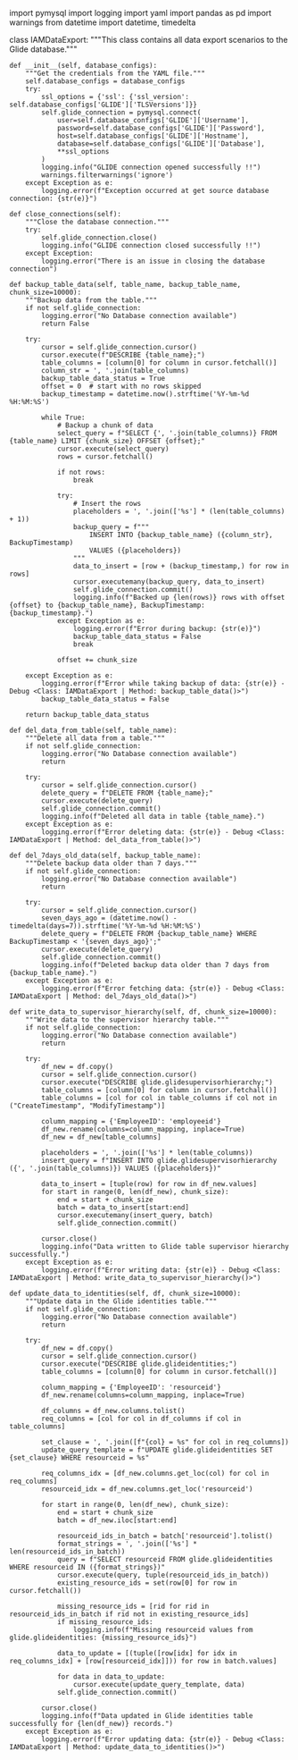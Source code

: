 import pymysql
import logging
import yaml
import pandas as pd
import warnings
from datetime import datetime, timedelta

class IAMDataExport:
    """This class contains all data export scenarios to the Glide database."""

    def __init__(self, database_configs):
        """Get the credentials from the YAML file."""
        self.database_configs = database_configs
        try:
            ssl_options = {'ssl': {'ssl_version': self.database_configs['GLIDE']['TLSVersions']}}
            self.glide_connection = pymysql.connect(
                user=self.database_configs['GLIDE']['Username'],
                password=self.database_configs['GLIDE']['Password'],
                host=self.database_configs['GLIDE']['Hostname'],
                database=self.database_configs['GLIDE']['Database'],
                **ssl_options
            )
            logging.info("GLIDE connection opened successfully !!")
            warnings.filterwarnings('ignore')
        except Exception as e:
            logging.error(f"Exception occurred at get source database connection: {str(e)}")

    def close_connections(self):
        """Close the database connection."""
        try:
            self.glide_connection.close()
            logging.info("GLIDE connection closed successfully !!")
        except Exception:
            logging.error("There is an issue in closing the database connection")

    def backup_table_data(self, table_name, backup_table_name, chunk_size=10000):
        """Backup data from the table."""
        if not self.glide_connection:
            logging.error("No Database connection available")
            return False

        try:
            cursor = self.glide_connection.cursor()
            cursor.execute(f"DESCRIBE {table_name};")
            table_columns = [column[0] for column in cursor.fetchall()]
            column_str = ', '.join(table_columns)
            backup_table_data_status = True
            offset = 0  # start with no rows skipped
            backup_timestamp = datetime.now().strftime('%Y-%m-%d %H:%M:%S')

            while True:
                # Backup a chunk of data
                select_query = f"SELECT {', '.join(table_columns)} FROM {table_name} LIMIT {chunk_size} OFFSET {offset};"
                cursor.execute(select_query)
                rows = cursor.fetchall()

                if not rows:
                    break

                try:
                    # Insert the rows
                    placeholders = ', '.join(['%s'] * (len(table_columns) + 1))
                    backup_query = f"""
                        INSERT INTO {backup_table_name} ({column_str}, BackupTimestamp)
                        VALUES ({placeholders})
                    """
                    data_to_insert = [row + (backup_timestamp,) for row in rows]
                    cursor.executemany(backup_query, data_to_insert)
                    self.glide_connection.commit()
                    logging.info(f"Backed up {len(rows)} rows with offset {offset} to {backup_table_name}, BackupTimestamp: {backup_timestamp}.")
                except Exception as e:
                    logging.error(f"Error during backup: {str(e)}")
                    backup_table_data_status = False
                    break

                offset += chunk_size

        except Exception as e:
            logging.error(f"Error while taking backup of data: {str(e)} - Debug <Class: IAMDataExport | Method: backup_table_data()>")
            backup_table_data_status = False

        return backup_table_data_status

    def del_data_from_table(self, table_name):
        """Delete all data from a table."""
        if not self.glide_connection:
            logging.error("No Database connection available")
            return

        try:
            cursor = self.glide_connection.cursor()
            delete_query = f"DELETE FROM {table_name};"
            cursor.execute(delete_query)
            self.glide_connection.commit()
            logging.info(f"Deleted all data in table {table_name}.")
        except Exception as e:
            logging.error(f"Error deleting data: {str(e)} - Debug <Class: IAMDataExport | Method: del_data_from_table()>")

    def del_7days_old_data(self, backup_table_name):
        """Delete backup data older than 7 days."""
        if not self.glide_connection:
            logging.error("No Database connection available")
            return

        try:
            cursor = self.glide_connection.cursor()
            seven_days_ago = (datetime.now() - timedelta(days=7)).strftime('%Y-%m-%d %H:%M:%S')
            delete_query = f"DELETE FROM {backup_table_name} WHERE BackupTimestamp < '{seven_days_ago}';"
            cursor.execute(delete_query)
            self.glide_connection.commit()
            logging.info(f"Deleted backup data older than 7 days from {backup_table_name}.")
        except Exception as e:
            logging.error(f"Error fetching data: {str(e)} - Debug <Class: IAMDataExport | Method: del_7days_old_data()>")

    def write_data_to_supervisor_hierarchy(self, df, chunk_size=10000):
        """Write data to the supervisor hierarchy table."""
        if not self.glide_connection:
            logging.error("No Database connection available")
            return

        try:
            df_new = df.copy()
            cursor = self.glide_connection.cursor()
            cursor.execute("DESCRIBE glide.glidesupervisorhierarchy;")
            table_columns = [column[0] for column in cursor.fetchall()]
            table_columns = [col for col in table_columns if col not in ("CreateTimestamp", "ModifyTimestamp")]

            column_mapping = {'EmployeeID': 'employeeid'}
            df_new.rename(columns=column_mapping, inplace=True)
            df_new = df_new[table_columns]

            placeholders = ', '.join(['%s'] * len(table_columns))
            insert_query = f"INSERT INTO glide.glidesupervisorhierarchy ({', '.join(table_columns)}) VALUES ({placeholders})"

            data_to_insert = [tuple(row) for row in df_new.values]
            for start in range(0, len(df_new), chunk_size):
                end = start + chunk_size
                batch = data_to_insert[start:end]
                cursor.executemany(insert_query, batch)
                self.glide_connection.commit()

            cursor.close()
            logging.info("Data written to Glide table supervisor hierarchy successfully.")
        except Exception as e:
            logging.error(f"Error writing data: {str(e)} - Debug <Class: IAMDataExport | Method: write_data_to_supervisor_hierarchy()>")

    def update_data_to_identities(self, df, chunk_size=10000):
        """Update data in the Glide identities table."""
        if not self.glide_connection:
            logging.error("No Database connection available")
            return

        try:
            df_new = df.copy()
            cursor = self.glide_connection.cursor()
            cursor.execute("DESCRIBE glide.glideidentities;")
            table_columns = [column[0] for column in cursor.fetchall()]

            column_mapping = {'EmployeeID': 'resourceid'}
            df_new.rename(columns=column_mapping, inplace=True)

            df_columns = df_new.columns.tolist()
            req_columns = [col for col in df_columns if col in table_columns]

            set_clause = ', '.join([f"{col} = %s" for col in req_columns])
            update_query_template = f"UPDATE glide.glideidentities SET {set_clause} WHERE resourceid = %s"

            req_columns_idx = [df_new.columns.get_loc(col) for col in req_columns]
            resourceid_idx = df_new.columns.get_loc('resourceid')

            for start in range(0, len(df_new), chunk_size):
                end = start + chunk_size
                batch = df_new.iloc[start:end]

                resourceid_ids_in_batch = batch['resourceid'].tolist()
                format_strings = ', '.join(['%s'] * len(resourceid_ids_in_batch))
                query = f"SELECT resourceid FROM glide.glideidentities WHERE resourceid IN ({format_strings})"
                cursor.execute(query, tuple(resourceid_ids_in_batch))
                existing_resource_ids = set(row[0] for row in cursor.fetchall())

                missing_resource_ids = [rid for rid in resourceid_ids_in_batch if rid not in existing_resource_ids]
                if missing_resource_ids:
                    logging.info(f"Missing resourceid values from glide.glideidentities: {missing_resource_ids}")

                data_to_update = [(tuple([row[idx] for idx in req_columns_idx] + [row[resourceid_idx]])) for row in batch.values]

                for data in data_to_update:
                    cursor.execute(update_query_template, data)
                self.glide_connection.commit()

            cursor.close()
            logging.info(f"Data updated in Glide identities table successfully for {len(df_new)} records.")
        except Exception as e:
            logging.error(f"Error updating data: {str(e)} - Debug <Class: IAMDataExport | Method: update_data_to_identities()>")
